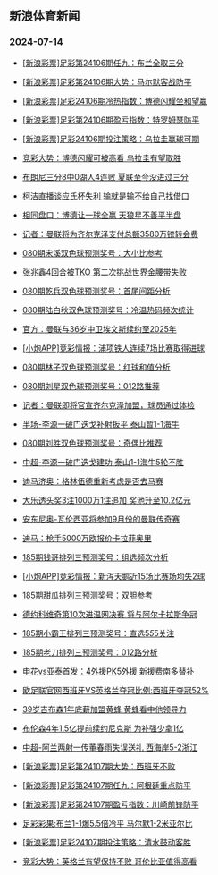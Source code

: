 ## 新浪体育新闻 
### 2024-07-14

+ [[新浪彩票]足彩第24106期任九：布兰全取三分](https://sports.sina.com.cn/l/2024-07-13/doc-inccxsmk7112311.shtml)

+ [[新浪彩票]足彩第24106期大势：马尔默客战防平](https://sports.sina.com.cn/l/2024-07-13/doc-inccxsmi0334958.shtml)

+ [[新浪彩票]足彩24106期冷热指数：博德闪耀坐和望赢](https://sports.sina.com.cn/l/2024-07-13/doc-inccxsmi0336398.shtml)

+ [[新浪彩票]足彩第24106期盈亏指数：特罗姆瑟防平](https://sports.sina.com.cn/l/2024-07-13/doc-inccxsmf4111336.shtml)

+ [[新浪彩票]足彩24106期投注策略：乌拉圭赢球可期](https://sports.sina.com.cn/l/2024-07-13/doc-inccxsmk7112646.shtml)

+ [竞彩大势：博德闪耀可被高看 乌拉圭有望取胜](https://sports.sina.com.cn/l/2024-07-13/doc-inccxsmi0336718.shtml)

+ [布朗尼三分8中0湖人4连败 夏联至今没进过三分](https://sports.sina.com.cn/basketball/nba/2024-07-13/doc-inccyiia6806197.shtml)

+ [柯洁直播谈应氏杯失利 输就是输不给自己找借口](https://sports.sina.com.cn/go/2024-07-13/doc-inccyaze6914510.shtml)

+ [相同盘口：博德让一球全赢 天狼星不善平半盘](https://sports.sina.com.cn/l/2024-07-13/doc-inccxwth7007984.shtml)

+ [记者：曼联将为齐尔克泽支付总额3580万镑转会费](https://sports.sina.com.cn/g/2024-07-13/doc-inccxfvi7498285.shtml)

+ [080期宋溪双色球预测奖号：大小比参考](https://sports.sina.com.cn/l/2024-07-13/doc-inccypqw9933513.shtml)

+ [张兆鑫4回合被TKO 第二次挑战世界金腰带失败](https://sports.sina.com.cn/others/boxing/2024-07-13/doc-inccxsmf4108182.shtml)

+ [080期乾兵双色球预测奖号：首尾间距分析](https://sports.sina.com.cn/l/2024-07-13/doc-inccypqy6710263.shtml)

+ [080期陆白秋双色球预测奖号：冷温热码频次统计](https://sports.sina.com.cn/l/2024-07-13/doc-inccypqt6972316.shtml)

+ [官方：曼联与36岁中卫埃文斯续约至2025年](https://sports.sina.com.cn/g/2024-07-13/doc-inccxfvi7492221.shtml)

+ [[小炮APP]竞彩情报：浦项铁人连续7场比赛取得进球](https://sports.sina.com.cn/l/2024-07-13/doc-inccyayx7134259.shtml)

+ [080期林子双色球预测奖号：红球和值分析](https://sports.sina.com.cn/l/2024-07-13/doc-inccypqv3748795.shtml)

+ [080期刘星双色球预测奖号：012路推荐](https://sports.sina.com.cn/l/2024-07-13/doc-inccypqt6972181.shtml)

+ [记者：曼联即将官宣齐尔克泽加盟，球员通过体检](https://sports.sina.com.cn/g/2024-07-13/doc-inccxfvi7490653.shtml)

+ [半场-李源一破门迭戈补射扳平 泰山暂1-1海牛](https://sports.sina.com.cn/china/j/2024-07-13/doc-inccyyew3922205.shtml)

+ [080期刘胜双色球预测奖号：奇偶比推荐](https://sports.sina.com.cn/l/2024-07-13/doc-inccypqw9932747.shtml)

+ [中超-李源一破门迭戈建功 泰山1-1海牛5轮不胜](https://sports.sina.com.cn/china/j/2024-07-13/doc-incczenp3470446.shtml)

+ [迪马济奥：格林伍德重新考虑是否去马赛](https://sports.sina.com.cn/g/2024-07-13/doc-inccxfvm4271219.shtml)

+ [大乐透头奖3注1000万1注追加 奖池升至10.2亿元](https://sports.sina.com.cn/l/2024-07-13/doc-incczenu3805019.shtml)

+ [安东尼奥-瓦伦西亚将参加9月份的曼联传奇赛](https://sports.sina.com.cn/g/2024-07-13/doc-inccxfvm4271541.shtml)

+ [迪马：枪手5000万欧报价卡拉菲奥里](https://sports.sina.com.cn/g/2024-07-13/doc-inccxfvm4258694.shtml)

+ [185期钱哥排列三预测奖号：组选频次分析](https://sports.sina.com.cn/l/2024-07-13/doc-inccyihz0061363.shtml)

+ [[小炮APP]竞彩情报：新泻天鹅近15场比赛场均失2球](https://sports.sina.com.cn/l/2024-07-13/doc-inccyazc0117102.shtml)

+ [185期甜瓜排列三预测奖号：双胆参考](https://sports.sina.com.cn/l/2024-07-13/doc-inccyihx3877223.shtml)

+ [德约科维奇第10次进温网决赛 将与阿尔卡拉斯争冠](https://sports.sina.com.cn/tennis/atp/2024-07-13/doc-inccxwtc4000363.shtml)

+ [185期小霸王排列三预测奖号：直选5*5*5关注](https://sports.sina.com.cn/l/2024-07-13/doc-inccyihz0061120.shtml)

+ [185期老刀排列三预测奖号：012路分析](https://sports.sina.com.cn/l/2024-07-13/doc-inccypqw9931122.shtml)

+ [申花vs亚泰首发：4外援PK5外援 新援费南多替补](https://sports.sina.com.cn/china/j/2024-07-13/doc-inccyyew3920171.shtml)

+ [欧足联官网西班牙VS英格兰夺冠比例:西班牙夺冠52%](https://sports.sina.com.cn/l/2024-07-14/doc-inccwkrt7734302.shtml)

+ [39岁吉布森1年底薪加盟黄蜂 黄蜂看中他领导力](https://sports.sina.com.cn/basketball/nba/2024-07-13/doc-incczenq9653545.shtml)

+ [布伦森4年1.5亿提前续约尼克斯 为补强少拿1亿](https://sports.sina.com.cn/basketball/nba/2024-07-13/doc-inccyaze6925155.shtml)

+ [中超-阿兰两射一传董春雨失误送礼 西海岸5-2浙江](https://sports.sina.com.cn/china/j/2024-07-13/doc-inccyyer3586968.shtml)

+ [[新浪彩票]足彩第24107期大势：西班牙不败](https://sports.sina.com.cn/l/2024-07-14/doc-incczzsc3022042.shtml)

+ [[新浪彩票]足彩第24107期任九：阿根廷重点防平](https://sports.sina.com.cn/l/2024-07-14/doc-incczzsk3354449.shtml)

+ [[新浪彩票]足彩第24107期盈亏指数：川崎前锋防平](https://sports.sina.com.cn/l/2024-07-14/doc-incczzsc3025502.shtml)

+ [足彩彩果:布兰1-1爆5.5倍冷平 马尔默1-2米亚尔比](https://sports.sina.com.cn/l/2024-07-14/doc-incczzse9180895.shtml)

+ [[新浪彩票]足彩24107期投注策略：清水鼓动客胜](https://sports.sina.com.cn/l/2024-07-14/doc-incczzse9183265.shtml)

+ [竞彩大势：英格兰有望保持不败 哥伦比亚值得高看](https://sports.sina.com.cn/l/2024-07-14/doc-incczzsc3026272.shtml)

